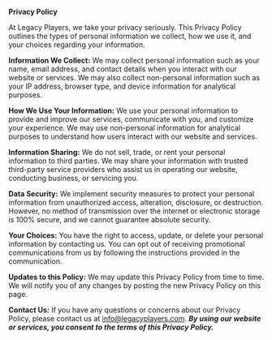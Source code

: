**Privacy Policy**

At Legacy Players, we take your privacy seriously. This Privacy Policy outlines the types of personal information we collect, how we use it, and your choices regarding your information.

**Information We Collect:**
We may collect personal information such as your name, email address, and contact details when you interact with our website or services.
We may also collect non-personal information such as your IP address, browser type, and device information for analytical purposes.

**How We Use Your Information:**
We use your personal information to provide and improve our services, communicate with you, and customize your experience. We may use non-personal information for analytical purposes to understand how users interact with our website and services.

**Information Sharing:**
We do not sell, trade, or rent your personal information to third parties.
We may share your information with trusted third-party service providers who assist us in operating our website, conducting business, or servicing you.

**Data Security:**
We implement security measures to protect your personal information from unauthorized access, alteration, disclosure, or destruction. However, no method of transmission over the internet or electronic storage is 100% secure, and we cannot guarantee absolute security.

**Your Choices:**
You have the right to access, update, or delete your personal information by contacting us.
You can opt out of receiving promotional communications from us by following the instructions provided in the communication.

**Updates to this Policy:**
We may update this Privacy Policy from time to time. We will notify you of any changes by posting the new Privacy Policy on this page.

**Contact Us:**
If you have any questions or concerns about our Privacy Policy, please contact us at info@legacyplayers.com.
***By using our website or services, you consent to the terms of this Privacy Policy.***
